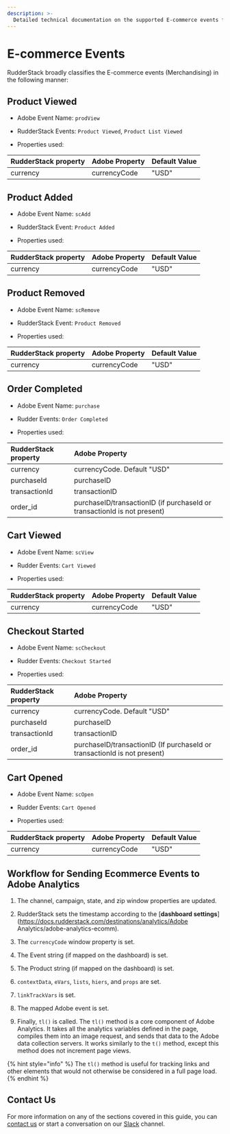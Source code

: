 ```yaml
---
description: >-
  Detailed technical documentation on the supported E-commerce events for the Adobe Analytics destination.
---
```


# E-commerce Events

RudderStack broadly classifies the E-commerce events (Merchandising) in the following manner:

## Product Viewed

- Adobe Event Name: `prodView`

- RudderStack Events: `Product Viewed`, `Product List Viewed`

- Properties used:

| RudderStack property| Adobe Property | Default Value |
| :--- | :--- | :--- |
| currency | currencyCode | "USD" |


## Product Added

- Adobe Event Name: `scAdd`

- RudderStack Event: `Product Added`

- Properties used:

| RudderStack property| Adobe Property | Default Value |
| :--- | :--- | :--- |
| currency | currencyCode | "USD" |


## Product Removed

- Adobe Event Name: `scRemove`

- RudderStack Event: `Product Removed`

- Properties used:

| RudderStack property| Adobe Property | Default Value |
| :--- | :--- | :--- |
| currency | currencyCode | "USD" |


## Order Completed

- Adobe Event Name: `purchase`

- Rudder Events: `Order Completed`

- Properties used:

| RudderStack property| Adobe Property |
| :--- | :--- |
| currency | currencyCode. Default "USD" |
| purchaseId | purchaseID |
| transactionId | transactionID |
| order_id | purchaseID/transactionID (if purchaseId or transactionId is not present) |


## Cart Viewed

- Adobe Event Name: `scView`

- Rudder Events: `Cart Viewed`

- Properties used:

| RudderStack property| Adobe Property | Default Value |
| :--- | :--- | :--- |
| currency | currencyCode | "USD" |


## Checkout Started

- Adobe Event Name: `scCheckout`

- Rudder Events: `Checkout Started`

- Properties used:

| RudderStack property| Adobe Property |
| :--- | :--- |
| currency | currencyCode. Default "USD" |
| purchaseId | purchaseID |
| transactionId | transactionID |
| order_id | purchaseID/transactionID (If purchaseId or transactionId is not present) |


## Cart Opened 

- Adobe Event Name: `scOpen`

- Rudder Events: `Cart Opened`

- Properties used:

| RudderStack property| Adobe Property | Default Value |
| :--- | :--- | :--- |
| currency | currencyCode | "USD" |


## Workflow for Sending Ecommerce Events to Adobe Analytics

1. The channel, campaign, state, and zip window properties are updated.

2. RudderStack sets the timestamp according to the [**dashboard settings**](https://docs.rudderstack.com/destinations/analytics/Adobe Analytics/adobe-analytics-ecomm).

3. The `currencyCode` window property is set.

5. The Event string (if mapped on the dashboard) is set.

6. The Product string (if mapped on the dashboard) is set.

7. `contextData`, `eVars`, `lists`, `hiers`, and `props` are set.

8. `linkTrackVars` is set.

9. The mapped Adobe event is set.

10. Finally, `tl()` is called. The `tl()` method is a core component of Adobe Analytics. It takes all the analytics variables defined in the page, compiles them into an image request, and sends that data to the Adobe data collection servers. It works similarly to the `t()` method, except this method does not increment page views. 

{% hint style="info" %}
The `tl()` method is useful for tracking links and other elements that would not otherwise be considered in a full page load.
{% endhint %}

## Contact Us

For more information on any of the sections covered in this guide, you can [contact us](mailto:%20docs@rudderstack.com) or start a conversation on our [Slack](https://resources.rudderstack.com/join-rudderstack-slack) channel.
